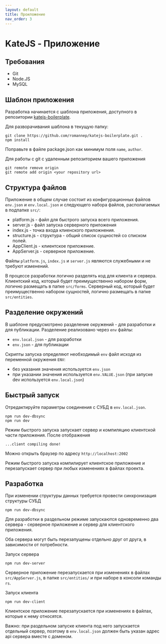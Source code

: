 ```yaml
---
layout: default
title: Проиложение
nav_order: 3
---
```


# KateJS - Приложение

## Требования

- Git
- Node.JS
- MySQL

## Шаблон приложения
Разработка начинается с шаблона приложения, доступного в репозитории [katejs-boilerplate](https://github.com/romannep/katejs-boilerplate).

Для разворачивания шаблона в текущую папку:
````
git clone https://github.com/romannep/katejs-boilerplate.git .
npm install
````
Поправьте в файле package.json как минимум поля `name`, `author`.

Для работы с git с удаленным репозиторием вашего приложения
````
git remote remove origin
git remote add origin <your repository url>
````
##  Структура файлов

Приложение в общем случае состоит из конфигурационных файлов 
`env.json` и `env.local.json`
и следующего набора файлов, располагаемых в подпапке `src/`:

- platform.js - файл для быстрого запуска всего приложения.
- server.js - файл запуска серверного приложения
- index.js - точка входа клиенского приложнения.
- structure.js - структура - общий список сущностей со списком полей.
- AppClient.js - клиентское приложение.
- AppServer.js - серверное приложение.

Файлы `platform.js`, `index.js` и `server.js` являются служебными 
и не требуют изменений.

В процессе разработки логично разделять код для клиента и сервера.
Клиентский код, который будет преимущественно набором форм, логично
размещать в папке `src/forms`. 
Серверный код, который будет преимущественно набором сущностей, логично
размещать в папке `src/entities`.

## Разделение окружений

В шаблоне предусмотрено разделение окружений - для разработки и для публикации.
Разделение реализовано через `env` файлы:
- `env.local.json` - для разработки
- `env.json` - для публикации

Скрипты запуска определяют необходимый `env` файл исходя из переменной окружения `ENV`:
- без указания значения используется `env.json`
- при указании значения используется `env.VALUE.json` 
(при запуске dev используется `env.local.json`)

## Быстрый запуск
Отредактируйте параметры соединения с СУБД в `env.local.json`.

````
npm run dev-dbsync
npm run dev
````

Режим быстрого запуска запускает сервер и компиляцию клиентской части приложения.
После отображения 
````
...client compiling done!
````
Можно открыть браузер по адресу `http://localhost:2002`

Режим быстрого запуска компилирует клиентское приложение и перезапускает сервер
при любых изменениях в файлах проекта.

## Разработка

При изменении структуры данных требуется провести
синхронизация структуры СУБД
````
npm run dev-dbsync
````

Для разработки в раздельном режиме запускаются одновременно 
два сервера - серверное приложение и сервер для клиентского приложения.

Оба сервера могут быть перезапущены отдельно друг от друга, в зависимости 
от потребности.

Запуск сервера
````
npm run dev-server
````
Серверное приложение перезапускается при изменениях в файлах `src/AppServer.js`, 
в папке `src/entities/` и при наборе в консоли команды `rs`.


Запуск клиента
````
npm run dev-client
````
Клиентское приложение перезапускается при изменениях в файлах, которые к нему относятся.

Важно: при раздельном запуске клиента под него запускается отдельный сервер, поэтому
в `env.local.json` должен быть указан адрес api сервера вместе с доменом.
